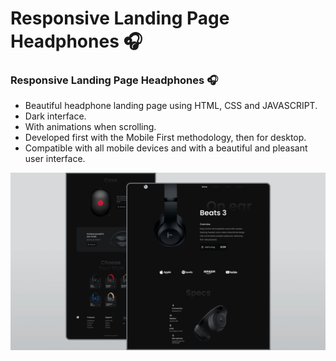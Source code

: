 # Responsive Landing Page Headphones 🎧

<!-- ## [Watch it on youtube](https://youtu.be/wXnlHIvKnTM) -->

### Responsive Landing Page Headphones 🎧

- Beautiful headphone landing page using HTML, CSS and JAVASCRIPT.
- Dark interface.
- With animations when scrolling.
- Developed first with the Mobile First methodology, then for desktop.
- Compatible with all mobile devices and with a beautiful and pleasant user interface.

<!-- Join the channel to see more videos like this. [Bedimcode](https://www.youtube.com/c/Bedimcode) -->

![](/preview.png)
